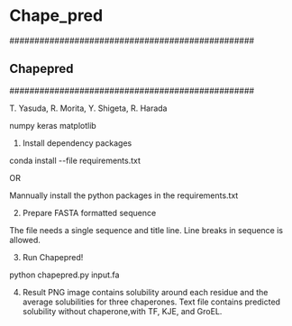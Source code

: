# Chape_pred

#################################################
##                  Chapepred                  ##
#################################################

T. Yasuda, R. Morita, Y. Shigeta, R. Harada



numpy
keras
matplotlib

1. Install dependency packages

conda install --file requirements.txt

OR

Mannually install the python packages in the requirements.txt


2. Prepare FASTA formatted sequence

The file needs a single sequence and title line.
Line breaks in sequence is allowed.


3. Run Chapepred!

python chapepred.py input.fa


4. Result
PNG image contains solubility around each residue and
the average solubilities for three chaperones.
Text file contains predicted solubility without chaperone,with TF, KJE, and GroEL.
